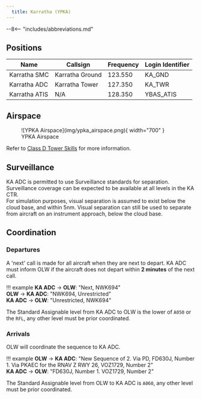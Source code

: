 ```yaml
---
  title: Karratha (YPKA)
---
```


--8<-- "includes/abbreviations.md"

## Positions

| Name | Callsign | Frequency | Login Identifier |
| ---- | -------- | --------- | ---------------- |
| Karratha SMC | Karratha Ground | 123.550 | KA_GND |
| Karratha ADC | Karratha Tower | 127.350 | KA_TWR |
| Karratha ATIS | N/A | 128.350 | YBAS_ATIS |

## Airspace
<figure markdown>
![YPKA Airspace](img/ypka_airspace.png){ width="700" }
  <figcaption>YPKA Airspace</figcaption>
</figure>

Refer to [Class D Tower Skills](../../controller-skills/classdtwr) for more information.

## Surveillance
KA ADC is permitted to use Surveillance standards for separation. Surveillance coverage can be expected to be available at all levels in the KA CTR.  
For simulation purposes, visual separation is assumed to exist below the cloud base, and within 5nm. Visual separation can still be used to separate from aircraft on an instrument approach, below the cloud base.
## Coordination
### Departures
A 'next' call is made for all aircraft when they are next to depart. KA ADC must inform OLW if the aircraft does not depart within **2 minutes** of the next call.

!!! example
    <span class="hotline">**KA ADC** -> **OLW**</span>: "Next, NWK694"  
    <span class="hotline">**OLW** -> **KA ADC**</span>: "NWK694, Unrestricted"  
    <span class="hotline">**KA ADC** -> **OLW**</span>: "Unrestricted, NWK694"

The Standard Assignable level from KA ADC to OLW is the lower of `A050` or the `RFL`, any other level must be prior coordinated.
### Arrivals
OLW will coordinate the sequence to KA ADC.

!!! example
    <span class="coldline">**OLW** -> **KA ADC**</span>: "New Sequence of 2. Via PD, FD630J, Number 1. Via PKAEC for the RNAV Z RWY 26, VOZ1729, Number 2”  
    <span class="coldline">**KA ADC** -> **OLW**</span>: "FD630J, Number 1. VOZ1729, Number 2"  

The Standard Assignable level from OLW to KA ADC is `A060`, any other level must be prior coordinated.